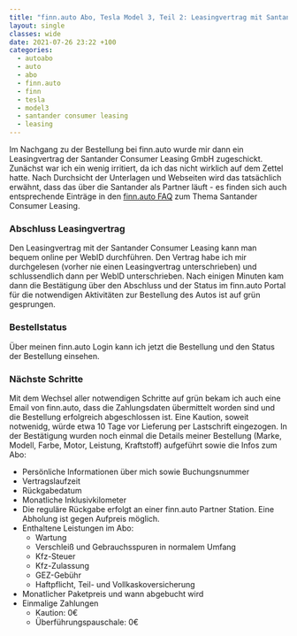 ```yaml
---
title: "finn.auto Abo, Tesla Model 3, Teil 2: Leasingvertrag mit Santander Consumer Leasing"
layout: single
classes: wide
date: 2021-07-26 23:22 +100
categories:
  - autoabo
  - auto
  - abo
  - finn.auto
  - finn
  - tesla
  - model3
  - santander consumer leasing
  - leasing
---
```

Im Nachgang zu der Bestellung bei finn.auto wurde mir dann ein Leasingvertrag der Santander Consumer Leasing GmbH zugeschickt.
Zunächst war ich ein wenig irritiert, da ich das nicht wirklich auf dem Zettel hatte. Nach Durchsicht der Unterlagen und Webseiten
wird das tatsächlich erwähnt, dass das über die Santander als Partner läuft - es finden sich auch entsprechende Einträge in den
[finn.auto FAQ](https://www.finn.auto/faq) zum Thema Santander Consumer Leasing.

### Abschluss Leasingvertrag

Den Leasingvertrag mit der Santander Consumer Leasing kann man bequem online per WebID durchführen. Den Vertrag habe ich mir
durchgelesen (vorher nie einen Leasingvertrag unterschrieben) und schlussendlich dann per WebID unterschrieben. Nach einigen Minuten
kam dann die Bestätigung über den Abschluss und der Status im finn.auto Portal für die notwendigen Aktivitäten zur Bestellung
des Autos ist auf grün gesprungen.

### Bestellstatus

Über meinen finn.auto Login kann ich jetzt die Bestellung und den Status der Bestellung einsehen.

### Nächste Schritte

Mit dem Wechsel aller notwendigen Schritte auf grün bekam ich auch eine Email von finn.auto, dass die Zahlungsdaten übermittelt
worden sind und die Bestellung erfolgreich abgeschlossen ist. Eine Kaution, soweit notwenidg, würde etwa 10 Tage vor Lieferung
per Lastschrift eingezogen. In der Bestätigung wurden noch einmal die Details meiner Bestellung (Marke, Modell, Farbe, Motor,
Leistung, Kraftstoff) aufgeführt sowie die Infos zum Abo:

- Persönliche Informationen über mich sowie Buchungsnummer
- Vertragslaufzeit
- Rückgabedatum
- Monatliche Inklusivkilometer
- Die reguläre Rückgabe erfolgt an einer finn.auto Partner Station. Eine Abholung ist gegen Aufpreis möglich. 
- Enthaltene Leistungen im Abo:
  - Wartung
  - Verschleiß und Gebrauchsspuren in normalem Umfang
  - Kfz-Steuer
  - Kfz-Zulassung
  - GEZ-Gebühr
  - Haftpflicht, Teil- und Vollkaskoversicherung
- Monatlicher Paketpreis und wann abgebucht wird
- Einmalige Zahlungen
  - Kaution: 0€
  - Überführungspauschale: 0€

